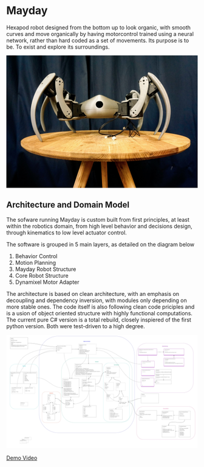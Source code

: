 ﻿# Mayday
Hexapod robot designed from the bottom up to look organic, with smooth curves and move organically by having motorcontrol trained using a neural network, rather than hard coded as a set of movements. Its purpose is to be. To exist and explore its surroundings.

![Mayday on display](https://github.com/LasseBoerresen/Mayday/blob/master/Media/_DSC6254.JPG)

## Architecture and Domain Model
The sofware running Mayday is custom built from first principles, at least within the robotics domain, from high level behavior and decisions design, through kinematics to low level actuator control. 

The software is grouped in 5 main layers, as detailed on the diagram below
1. Behavior Control
2. Motion Planning
3. Mayday Robot Structure
4. Core Robot Structure
5. Dynamixel Motor Adapter

The architecture is based on clean architecture, with an emphasis on decoupling and dependency inversion, with modules only depending on more stable ones. The code itself is also following clean code priciples and is a usion of object oriented structure with highly functional computations. The current pure C# version is a total rebuild, closely inspiered of the first python version. Both were test-driven to a high degree. 

![Architechture and domain model](https://github.com/LasseBoerresen/Mayday/blob/master/Media/Mayday%20Architecture.jpg)


[Demo Video](https://youtu.be/liucpPML-Sw)
